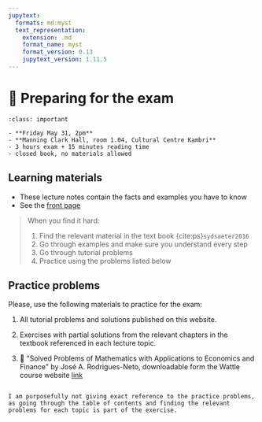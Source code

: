 ```yaml
---
jupytext:
  formats: md:myst
  text_representation:
    extension: .md
    format_name: myst
    format_version: 0.13
    jupytext_version: 1.11.5
---
```


# 🛟 Preparing for the exam

```{admonition} Final exam
:class: important

- **Friday May 31, 2pm**
- **Manning Clark Hall, room 1.04, Cultural Centre Kambri**
- 3 hours exam + 15 minutes reading time
- closed book, no materials allowed

```

## Learning materials

- These lecture notes contain the facts and examples you have to know
- See the [front page](https://math.iskh.me/index.html)

> When you find it hard:
> 1. Find the relevant material in the text book {cite:ps}`sydsaeter2016`
> 2. Go through examples and make sure you understand every step
> 3. Go through tutorial problems
> 4. Practice using the problems listed below


## Practice problems

Please, use the following materials to practice for the exam:

1. All tutorial problems and solutions published on this website.

2. Exercises with partial solutions from the relevant chapters in the textbook referenced in each lecture topic.

3. 📖 "Solved Problems of Mathematics with Applications to Economics and Finance" by José A. Rodrigues-Neto, downloadable form the Wattle course website [link](https://wattlecourses.anu.edu.au/course/view.php?id=42532#section-0)

```{note}

I am purposefully not giving exact reference to the practice problems, as going through the table of contents and finding the relevant problems for each topic is part of the exercise.

```


